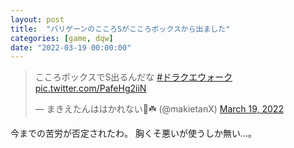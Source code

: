 ```yaml
---
layout: post
title:  "バリゲーンのこころSがこころボックスから出ました"
categories: [game, dqw]
date: "2022-03-19 00:00:00"
---
```


<blockquote class="twitter-tweet tw-align-center"><p lang="ja" dir="ltr">こころボックスでS出るんだな <a href="https://twitter.com/hashtag/%E3%83%89%E3%83%A9%E3%82%AF%E3%82%A8%E3%82%A6%E3%82%A9%E3%83%BC%E3%82%AF?src=hash&amp;ref_src=twsrc%5Etfw">#ドラクエウォーク</a> <a href="https://t.co/PafeHg2iiN">pic.twitter.com/PafeHg2iiN</a></p>&mdash; まきえたんははかれない🥦☘️ (@makietanX) <a href="https://twitter.com/makietanX/status/1505030883232813058?ref_src=twsrc%5Etfw">March 19, 2022</a></blockquote> <script async src="https://platform.twitter.com/widgets.js" charset="utf-8"></script>

今までの苦労が否定されたわ。
胸くそ悪いが使うしか無い...。
